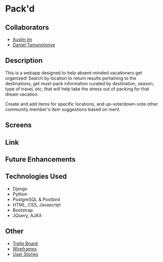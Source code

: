 # Pack'd

## Collaborators 
* [Austin Im](https://github.com/imaustinim)
* [Daniel Tamunotonye](https://github.com/thurnye)

## Description
This is a webapp designed to help absent-minded vacationers get organized! Search by location to return results pertaining to the destinations, get must-pack information curated by destination, season, type of travel, etc, that will help take the stress out of packing for that dream vacation.  

Create and add items for specific locations, and up-vote/down-vote other community member's item suggestions based on merit.  

## Screens

## Link

## Future Enhancements

## Technologies Used
* Django
* Python
* PostgreSQL & Postbird
* HTML, CSS, Javascript
* Bootstrap
* JQuery, AJAX

## Other
* [Trello Board](https://trello.com/b/Z1liPaey/packd)
* [Wireframes](https://www.figma.com/file/2PoNMUg2fwZbZ4VwMEjykV/Pack'D?node-id=12%3A36)
* [User Stories](https://www.canva.com/design/DAEazvT3As0/b9WaIulWfGE2-kPRzvvSkg/edit#1)
